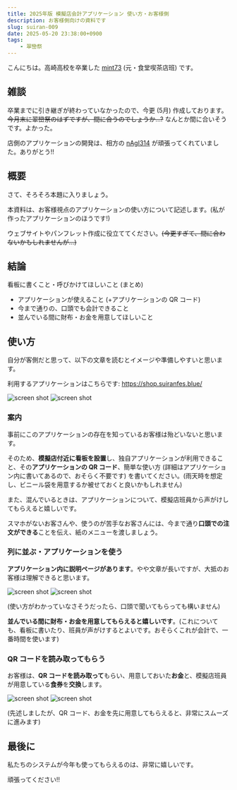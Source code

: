 ```yaml
---
title: 2025年版 模擬店会計アプリケーション 使い方・お客様側
description: お客様側向けの資料です
slug: suiran-009
date: 2025-05-20 23:38:00+0900
tags:
    - 翠巒祭
---
```


こんにちは。高崎高校を卒業した [mint73](https://github.com/mint73) (元・食堂喫茶店班) です。

## 雑談

卒業までに引き継ぎが終わっていなかったので、今更 (5月) 作成しております。~~今月末に翠巒祭のはずですが、間に合うのでしょうか…?~~ なんとか間に合いそうです。よかった。

店側のアプリケーションの開発は、相方の [nAgI314](https://github.com/nAgI314) が頑張ってくれていました。ありがとう!!

## 概要

さて、そろそろ本題に入りましょう。

本資料は、お客様視点のアプリケーションの使い方について記述します。(私が作ったアプリケーションのほうです!)

ウェブサイトやパンフレット作成に役立ててください。~~(今更すぎて、間に合わないかもしれませんが…)~~

## 結論

看板に書くこと・呼びかけてほしいこと (まとめ)

- アプリケーションが使えること (+アプリケーションの QR コード)
- 今まで通りの、口頭でも会計できること
- 並んでいる間に財布・お金を用意してほしいこと

## 使い方

自分が客側だと思って、以下の文章を読むとイメージや準備しやすいと思います。

利用するアプリケーションはこちらです: <https://shop.suiranfes.blue/>

![screen shot](sc1.png)
![screen shot](sc2.png)

<!--
<img alt="screen-shot" width="30%" src="sc1.png" />
<img alt="screen-shot" width="30%" src="sc2.png" />
-->

<!--
ちなみに、このアプリケーションは列が長いときに有効的で、列がほとんどないときは口頭のほうが早いです。
-->

### 案内

事前にこのアプリケーションの存在を知っているお客様は殆どいないと思います。

そのため、**模擬店付近に看板を設置**し、独自アプリケーションが利用できること、その**アプリケーションの QR コード**、簡単な使い方 (詳細はアプリケーション内に書いてあるので、おそらく不要です) を書いてください。(雨天時を想定し、ビニール袋を用意するか被せておくと良いかもしれません)

また、混んでいるときは、アプリケーションについて、模擬店班員から声がけしてもらえると嬉しいです。

スマホがないお客さんや、使うのが苦手なお客さんには、今まで通り**口頭での注文ができる**ことを伝え、紙のメニューを渡しましょう。

### 列に並ぶ・アプリケーションを使う

**アプリケーション内に説明ページがあります**。やや文章が長いですが、大抵のお客様は理解できると思います。

![screen shot](sc3.png)
![screen shot](sc4.png)

<!--
<img alt="screen-shot" width="30%" src="sc3.png" />
<img alt="screen-shot" width="30%" src="sc4.png" />
-->

(使い方がわかっていなさそうだったら、口頭で聞いてもらっても構いません)

**並んでいる間に財布・お金を用意してもらえると嬉しいです**。(これについても、看板に書いたり、班員が声がけするとよいです。おそらくこれが会計で、一番時間を使います)

### QR コードを読み取ってもらう

お客様は、**QR コードを読み取って**もらい、用意しておいた**お金**と、模擬店班員が用意している**食券**を**交換**します。

![screen shot](sc5.png)
![screen shot](sc6.png)

<!--
<img alt="screen-shot" width="30%" src="sc5.png" />
<img alt="screen-shot" width="30%" src="sc6.png" />
-->

(先述しましたが、QR コード、お金を先に用意してもらえると、非常にスムーズに進みます)

## 最後に

私たちのシステムが今年も使ってもらえるのは、非常に嬉しいです。

頑張ってください!!
